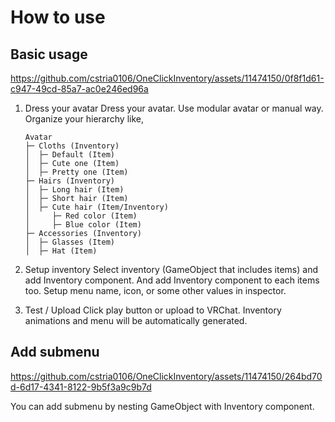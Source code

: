 # How to use

## Basic usage

https://github.com/cstria0106/OneClickInventory/assets/11474150/0f8f1d61-c947-49cd-85a7-ac0e246ed96a

1.  Dress your avatar
    Dress your avatar. Use modular avatar or manual way.
    Organize your hierarchy like,

    ```
    Avatar
    ├─ Cloths (Inventory)
    │  ├─ Default (Item)
    │  ├─ Cute one (Item)
    │  ├─ Pretty one (Item)
    ├─ Hairs (Inventory)
    │  ├─ Long hair (Item)
    │  ├─ Short hair (Item)
    │  ├─ Cute hair (Item/Inventory)
    │     ├─ Red color (Item)
    │     ├─ Blue color (Item)
    ├─ Accessories (Inventory)
    │  ├─ Glasses (Item)
    │  ├─ Hat (Item)
    ```

2.  Setup inventory
    Select inventory (GameObject that includes items) and add Inventory component. And add Inventory component to each items too. Setup menu name, icon, or some other values in inspector.
3.  Test / Upload
    Click play button or upload to VRChat. Inventory animations and menu will be automatically generated.

## Add submenu

https://github.com/cstria0106/OneClickInventory/assets/11474150/264bd70d-6d17-4341-8122-9b5f3a9c9b7d

You can add submenu by nesting GameObject with Inventory component.
